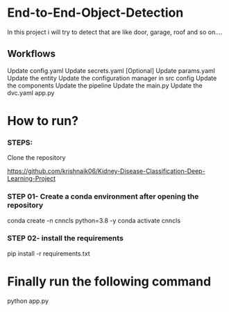 # End-to-End-Object-Detection
In this project i will try to detect that are like door, garage, roof and so on....


## Workflows

Update config.yaml
Update secrets.yaml [Optional]
Update params.yaml
Update the entity
Update the configuration manager in src config
Update the components
Update the pipeline
Update the main.py
Update the dvc.yaml
app.py



# How to run?

### STEPS:
Clone the repository

https://github.com/krishnaik06/Kidney-Disease-Classification-Deep-Learning-Project


### STEP 01- Create a conda environment after opening the repository
conda create -n cnncls python=3.8 -y
conda activate cnncls


### STEP 02- install the requirements
pip install -r requirements.txt

# Finally run the following command
python app.py

